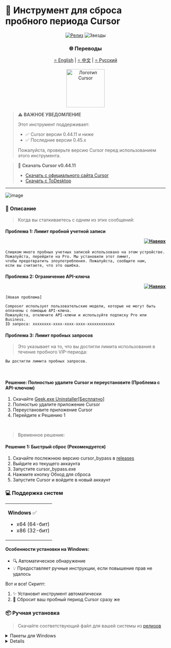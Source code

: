 # 🚀 Инструмент для сброса пробного периода Cursor

<div align="center">

[![Релиз](https://img.shields.io/github/v/release/Nikitosshow/cursor-help?style=flat-square&logo=github&color=blue)](https://github.com/Nikitosshow/cursor-help/releases/latest)
![Звезды](https://img.shields.io/github/stars/Nikitosshow/cursor-help?style=flat-square&logo=github&label=stars)

### 🌐 Переводы
[⭐ English](README_EN.md) | [⭐ 中文](README_CN.md) | [⭐ Русский](README.md)


<img src="https://ai-cursor.com/wp-content/uploads/2024/09/logo-cursor-ai-png.webp" alt="Логотип Cursor" width="120"/>

</div>

> ⚠️ **ВАЖНОЕ УВЕДОМЛЕНИЕ**
> 
> Этот инструмент поддерживает:
> - ✅ Cursor версии 0.44.11 и ниже
> - ✅ Последние версии 0.45.x
>
> Пожалуйста, проверьте версию Cursor перед использованием этого инструмента.

> 💾 **Скачать Cursor v0.44.11**
> - [Скачать с официального сайта Cursor](https://downloader.cursor.sh/builds/250103fqxdt5u9z/windows/nsis/x64)
> - [Скачать с ToDesktop](https://download.todesktop.com/230313mzl4w4u92/Cursor%20Setup%200.44.11%20-%20Build%20250103fqxdt5u9z-x64.exe)
---
![image](https://github.com/user-attachments/assets/c594c702-ed52-47e7-bf15-228b185478cc)

### 📝 Описание

> Когда вы сталкиваетесь с одним из этих сообщений:

#### Проблема 1: Лимит пробной учетной записи <p align="right"><a href="#issue1"><img src="https://img.shields.io/badge/Перейти%20к%20решению-Синий?style=plastic" alt="Наверх"></a></p>
```
Слишком много пробных учетных записей использовано на этом устройстве.
Пожалуйста, перейдите на Pro. Мы установили этот лимит,
чтобы предотвратить злоупотребления. Пожалуйста, сообщите нам,
если вы считаете, что это ошибка.
```

#### Проблема 2: Ограничение API-ключа <p align="right"><a href="#issue2"><img src="https://img.shields.io/badge/Перейти%20к%20решению-Зеленый?style=plastic" alt="Наверх"></a></p>
```
[Новая проблема]

Composer использует пользовательские модели, которые не могут быть оплачены с помощью API-ключа.
Пожалуйста, отключите API-ключи и используйте подписку Pro или Business.
ID запроса: xxxxxxxx-xxxx-xxxx-xxxx-xxxxxxxxxxxx
```

#### Проблема 3: Лимит пробных запросов

> Это указывает на то, что вы достигли лимита использования в течение пробного VIP-периода:

```
Вы достигли лимита пробных запросов.
```

<br>

<p id="issue2"></p>

#### Решение: Полностью удалите Cursor и переустановите (Проблема с API-ключом)

1. Скачайте [Geek.exe Uninstaller[Бесплатно]](https://geekuninstaller.com/download)
2. Полностью удалите приложение Cursor
3. Переустановите приложение Cursor
4. Перейдите к Решению 1

<br>

<p id="issue1"></p>

> Временное решение:

#### Решение 1: Быстрый сброс (Рекомендуется)

1. Скачайте послежнюю версию cursor_bypass в [releases](github.com/Nikitosshow/cursor-help/releases) 
2. Выйдите из текущего аккаунта 
3. Запустите cursor_bypass.exe
4. Нажмите кнопку Обход для сброса
5. Запустите Cursor и войдите в новый аккаунт

### 💻 Поддержка систем

<table>
<tr>
<td>

**Windows** ✅

- x64 (64-бит)
- x86 (32-бит)

</td>
</tr>
</table>

#### Особенности установки на Windows:

- 🔍 Автоматическое обнаружение
- 💡 Предоставляет ручные инструкции, если повышение прав не удалось

Вот и все! Скрипт:

1. ✨ Установит инструмент автоматически
2. 🔄 Сбросит ваш пробный период Cursor сразу же

### 📦 Ручная установка

> Скачайте соответствующий файл для вашей системы из [релизов](https://github.com/Nikitosshow/cursor-help/releases/latest)

<details>
<summary>Пакеты для Windows</summary>

- 64-бит
- 32-бит
</details>

<details>

### 🔧 Технические детали

<details>
<summary><b>Конфигурационные файлы</b></summary>

Программа изменяет файл конфигурации Cursor storage.json, расположенный по адресу:

- Windows: %APPDATA%\Cursor\User\globalStorage\storage.json
</details>

<details>
<summary><b>Измененные поля</b></summary>

Инструмент генерирует новые уникальные идентификаторы для:

- telemetry.machineId
- telemetry.macMachineId
- telemetry.devDeviceId
- telemetry.sqmId
</details>

<details>
<summary><b>Ручное отключение автообновления</b></summary>

Пользователи Windows могут вручную отключить функцию автообновления:

1. Закройте все процессы Cursor
2. Удалите директорию: C:\Users\username\AppData\Local\cursor-updater
3. Создайте файл с тем же именем: cursor-updater (без расширения)

Пользователи macOS/Linux могут попытаться найти аналогичную директорию cursor-updater в своей системе и выполнить те же действия.

</details>

<details>
<summary><b>Функции безопасности</b></summary>

- ✅ Безопасное завершение процессов
- ✅ Атомарные операции с файлами
- ✅ Обработка ошибок и восстановление
</details>
